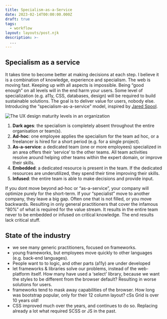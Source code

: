 ```yaml
---
title: Specialism-as-a-Service
date: 2023-02-14T00:00:00.000Z
draft: true
tags:
  - workflow
layout: layouts/post.njk
description: >-
  ...
---
```


## Specialism as a service
It takes time to become better at making decisions at each step. I believe it is a combination of knowledge, experience and specialism. The web is moving fast. Keeping up with all aspects is impossible. Being “good enough” on all levels will in the end harm your users. Some level of specialization (e.g. a11y, CSS, databases, design) will be required to build sustainable solutions. The goal is to deliver value for users, nobody else. Introducing the “specialism-as-a-service” model, inspired by [Jared Spool](https://twitter.com/jmspool). 

![The UX design maturity levels in an organization](/img/design-maturity.png "The UX design maturity levels in an organization")

1. **Dark ages**: the specialism is completely absent throughout the entire organisation or team(s).
2. **Ad-hoc**: one employee applies the specialism for the team ad hoc, or a freelancer is hired for a short period (e.g. for a single project).
3. **As-a-service**: a dedicated team (one or more employees) specialized in an area offers their ‘service’ to the other teams. All team activities resolve around helping other teams within the expert domain, or improve their skills.  
4. **Embedded**: a dedicated resource is present in the team. If the dedicated resources are underutilized, they spend their time improving their skills. 
5. **Infused**: the entire team is able to make decisions and provide input. 

If you dont move beyond ad-hoc or “as-a-service”, your company will optimize purely for the short-term. If your “specialist” move to another company, they leave a big gap. Often one that is not filled, or you move backwards. Resulting in only general practitioners that cover the infamous “80%” of what is required for the value stream. It results in the entire team never to be embedded or infused on critical knowledge. The end results lack critical stuff. 

## State of the industry

- we see many generic practitioners, focused on frameworks.
- young frameworks, but employees move quickly to other languages (e.g. back-end languages).
- People want to to logic, and other parts (a11y) are under developed
- let frameworks & libraries solve our problems, instead of the web-platform itself. How many have used a ‘select’ library, because we want the styles to be different from the browser default? Resulting in worse solutions for users. 
- frameworks tend to mask away capabilities of the browser. How long was bootstrap popular, only for their 12 column layout? cSs Grid is over 10 years old!
- CSS improved much over the years, and continues to do so. Replacing already a lot what required SCSS or JS in the past. 
